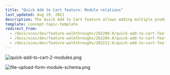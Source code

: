 ```yaml
---
title: "Quick Add to Cart feature: Module relations"
last_updated: Aug 19, 2021
description: The Quick Add to Cart feature allows adding multiple products to cart at once
template: concept-topic-template
redirect_from:
  - /docs/scos/dev/feature-walkthroughs/202200.0/quick-add-to-cart-feature-walkthrough/quick-add-to-cart-feature-walkthrough.html
  - /docs/scos/dev/feature-walkthroughs/202204.0/quick-add-to-cart-feature-walkthrough/quick-add-to-cart-feature-walkthrough.html
  - /docs/scos/dev/feature-walkthroughs/202212.0/quick-add-to-cart-feature-walkthrough/quick-add-to-cart-feature-walkthrough.html  
---
```


<div class="width-100">

![quick-add-to-cart-2-modules.png](https://spryker.s3.eu-central-1.amazonaws.com/docs/Features/Shopping+Cart/Cart/Quick+Order/Quick+Order+Feature+Overview/quick-add-to-cart-2-modules.png)

</div>

<div class="width-100">

![file-upload-form-module-schema.png](https://spryker.s3.eu-central-1.amazonaws.com/docs/Features/Shopping+Cart/Cart/Quick+Order/Quick+Order+Feature+Overview/file-upload-form-module-schema.png)

</div>
